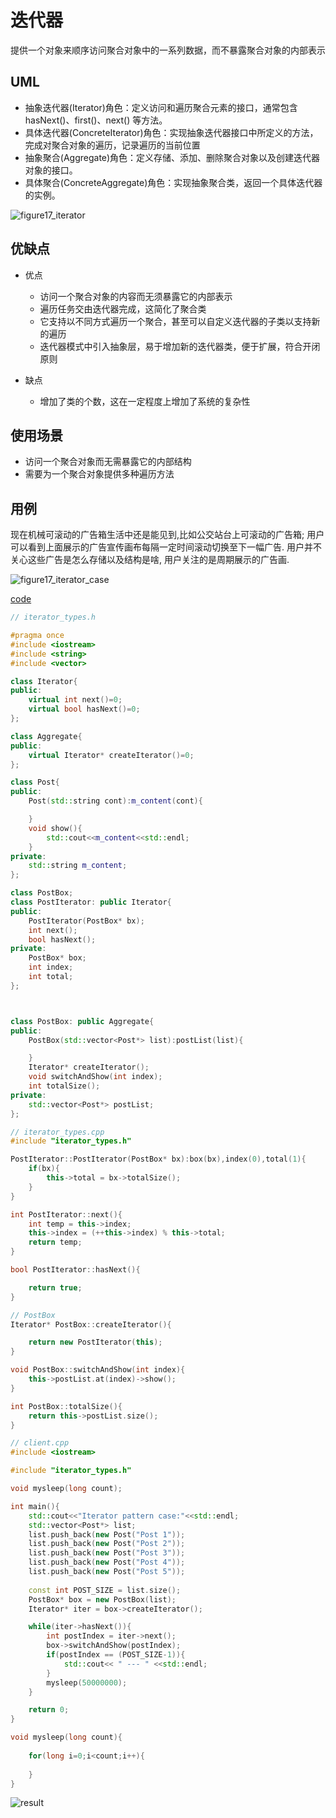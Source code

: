 # 迭代器

提供一个对象来顺序访问聚合对象中的一系列数据，而不暴露聚合对象的内部表示


## UML

* 抽象迭代器(Iterator)角色：定义访问和遍历聚合元素的接口，通常包含 hasNext()、first()、next() 等方法。
* 具体迭代器(ConcreteIterator)角色：实现抽象迭代器接口中所定义的方法，完成对聚合对象的遍历，记录遍历的当前位置
* 抽象聚合(Aggregate)角色：定义存储、添加、删除聚合对象以及创建迭代器对象的接口。
* 具体聚合(ConcreteAggregate)角色：实现抽象聚合类，返回一个具体迭代器的实例。

![figure17_iterator](img/figure17_iterator.png)

## 优缺点

* 优点
  * 访问一个聚合对象的内容而无须暴露它的内部表示
  * 遍历任务交由迭代器完成，这简化了聚合类
  * 它支持以不同方式遍历一个聚合，甚至可以自定义迭代器的子类以支持新的遍历   
  * 迭代器模式中引入抽象层，易于增加新的迭代器类，便于扩展，符合开闭原则


* 缺点
  * 增加了类的个数，这在一定程度上增加了系统的复杂性


## 使用场景

* 访问一个聚合对象而无需暴露它的内部结构
* 需要为一个聚合对象提供多种遍历方法

## 用例

现在机械可滚动的广告箱生活中还是能见到,比如公交站台上可滚动的广告箱;
用户可以看到上面展示的广告宣传画布每隔一定时间滚动切换至下一幅广告. 用户并不关心这些广告是怎么存储以及结构是啥, 用户关注的是周期展示的广告画.

![figure17_iterator_case](img/figure17_iterator_case.png)

[code](../code/17_iterator)


```c++
// iterator_types.h

#pragma once
#include <iostream>
#include <string>
#include <vector>

class Iterator{
public:
    virtual int next()=0;
    virtual bool hasNext()=0;
};

class Aggregate{
public:
    virtual Iterator* createIterator()=0;
};

class Post{
public:
    Post(std::string cont):m_content(cont){

    }
    void show(){
        std::cout<<m_content<<std::endl;
    }
private:
    std::string m_content;
};

class PostBox;
class PostIterator: public Iterator{
public:
    PostIterator(PostBox* bx);
    int next();
    bool hasNext();
private:
    PostBox* box;
    int index;
    int total;
};



class PostBox: public Aggregate{
public:    
    PostBox(std::vector<Post*> list):postList(list){

    }
    Iterator* createIterator();
    void switchAndShow(int index);
    int totalSize();
private:
    std::vector<Post*> postList;    
};
```

```c++
// iterator_types.cpp
#include "iterator_types.h"

PostIterator::PostIterator(PostBox* bx):box(bx),index(0),total(1){
    if(bx){
        this->total = bx->totalSize();
    }
}

int PostIterator::next(){
    int temp = this->index;
    this->index = (++this->index) % this->total;
    return temp;
}

bool PostIterator::hasNext(){

    return true;
}

// PostBox
Iterator* PostBox::createIterator(){

    return new PostIterator(this);
}

void PostBox::switchAndShow(int index){
    this->postList.at(index)->show();
}

int PostBox::totalSize(){
    return this->postList.size();
}
```

```c++
// client.cpp
#include <iostream>

#include "iterator_types.h"

void mysleep(long count);

int main(){
    std::cout<<"Iterator pattern case:"<<std::endl;
    std::vector<Post*> list;
    list.push_back(new Post("Post 1"));
    list.push_back(new Post("Post 2"));
    list.push_back(new Post("Post 3"));
    list.push_back(new Post("Post 4"));
    list.push_back(new Post("Post 5"));
    
    const int POST_SIZE = list.size();
    PostBox* box = new PostBox(list);
    Iterator* iter = box->createIterator();

    while(iter->hasNext()){        
        int postIndex = iter->next();        
        box->switchAndShow(postIndex);
        if(postIndex == (POST_SIZE-1)){
            std::cout<< " --- " <<std::endl;
        }
        mysleep(50000000);
    }

    return 0;
}

void mysleep(long count){
    
    for(long i=0;i<count;i++){
        
    }
}
```

![result](../code/17_iterator/result.png)
